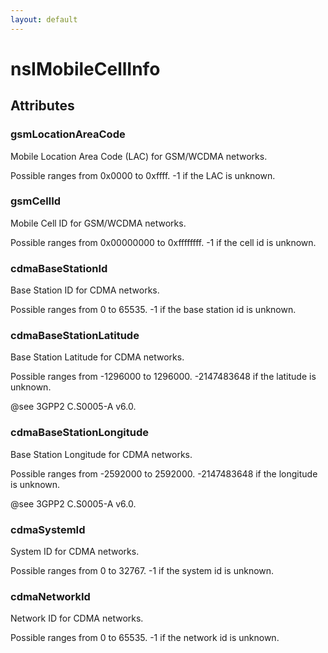 ```yaml
---
layout: default
---
```


# nsIMobileCellInfo #

## Attributes ##

### gsmLocationAreaCode ###

Mobile Location Area Code (LAC) for GSM/WCDMA networks.

Possible ranges from 0x0000 to 0xffff.
-1 if the LAC is unknown.


### gsmCellId ###

Mobile Cell ID for GSM/WCDMA networks.

Possible ranges from 0x00000000 to 0xffffffff.
-1 if the cell id is unknown.


### cdmaBaseStationId ###

Base Station ID for CDMA networks.

Possible ranges from 0 to 65535.
-1 if the base station id is unknown.


### cdmaBaseStationLatitude ###

Base Station Latitude for CDMA networks.

Possible ranges from -1296000 to 1296000.
-2147483648 if the latitude is unknown.

@see 3GPP2 C.S0005-A v6.0.


### cdmaBaseStationLongitude ###

Base Station Longitude for CDMA networks.

Possible ranges from -2592000 to 2592000.
-2147483648 if the longitude is unknown.

@see 3GPP2 C.S0005-A v6.0.


### cdmaSystemId ###

System ID for CDMA networks.

Possible ranges from 0 to 32767.
-1 if the system id is unknown.


### cdmaNetworkId ###

Network ID for CDMA networks.

Possible ranges from 0 to 65535.
-1 if the network id is unknown.

